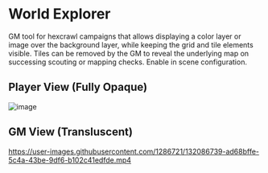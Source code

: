 # World Explorer

GM tool for hexcrawl campaigns that allows displaying a color layer or image over the background layer, while keeping the grid and tile elements visible. Tiles can be removed by the GM to reveal the underlying map on successing scouting or mapping checks. Enable in scene configuration.

## Player View (Fully Opaque)
![image](https://user-images.githubusercontent.com/1286721/132086592-31e6d361-63f7-4f79-b2d4-2aa25345e502.png)

## GM View (Transluscent)
https://user-images.githubusercontent.com/1286721/132086739-ad68bffe-5c4a-43be-9df6-b102c41edfde.mp4

